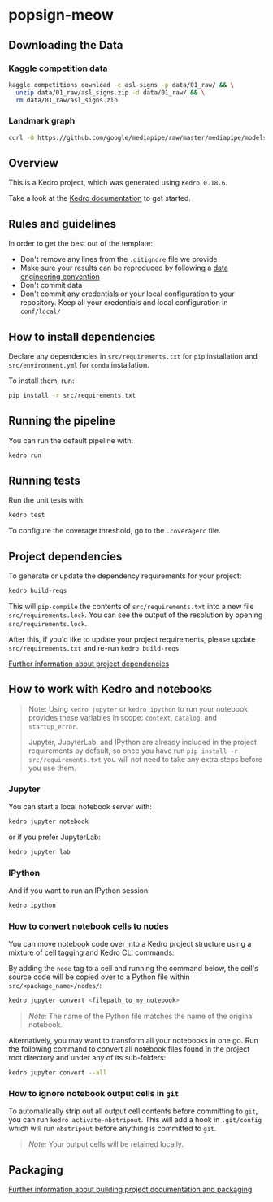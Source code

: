 # popsign-meow

## Downloading the Data

### Kaggle competition data

```bash
kaggle competitions download -c asl-signs -p data/01_raw/ && \
  unzip data/01_raw/asl_signs.zip -d data/01_raw/ && \
  rm data/01_raw/asl_signs.zip
```

### Landmark graph

```bash
curl -O https://github.com/google/mediapipe/raw/master/mediapipe/models/holistic_landmark/holistic_landmark_graph.pbtxt
```

## Overview

This is a Kedro project, which was generated using `Kedro 0.18.6`.

Take a look at the [Kedro documentation](https://kedro.readthedocs.io) to get started.

## Rules and guidelines

In order to get the best out of the template:

* Don't remove any lines from the `.gitignore` file we provide
* Make sure your results can be reproduced by following a [data engineering convention](https://kedro.readthedocs.io/en/stable/faq/faq.html#what-is-data-engineering-convention)
* Don't commit data
* Don't commit any credentials or your local configuration to your repository. Keep all your credentials and local configuration in `conf/local/`

## How to install dependencies

Declare any dependencies in `src/requirements.txt` for `pip` installation and `src/environment.yml` for `conda` installation.

To install them, run:

```bash
pip install -r src/requirements.txt
```

## Running the pipeline

You can run the default pipeline with:

```bash
kedro run
```

## Running tests

Run the unit tests with:

```bash
kedro test
```

To configure the coverage threshold, go to the `.coveragerc` file.

## Project dependencies

To generate or update the dependency requirements for your project:

```bash
kedro build-reqs
```

This will `pip-compile` the contents of `src/requirements.txt` into a new file `src/requirements.lock`. You can see the output of the resolution by opening `src/requirements.lock`.

After this, if you'd like to update your project requirements, please update `src/requirements.txt` and re-run `kedro build-reqs`.

[Further information about project dependencies](https://kedro.readthedocs.io/en/stable/kedro_project_setup/dependencies.html#project-specific-dependencies)

## How to work with Kedro and notebooks

> Note: Using `kedro jupyter` or `kedro ipython` to run your notebook provides these variables in scope: `context`, `catalog`, and `startup_error`.
>
> Jupyter, JupyterLab, and IPython are already included in the project requirements by default, so once you have run `pip install -r src/requirements.txt` you will not need to take any extra steps before you use them.

### Jupyter

You can start a local notebook server with:

```bash
kedro jupyter notebook
```

or if you prefer JupyterLab:

```bash
kedro jupyter lab
```

### IPython

And if you want to run an IPython session:

```bash
kedro ipython
```

### How to convert notebook cells to nodes

You can move notebook code over into a Kedro project structure using a mixture of [cell tagging](https://jupyter-notebook.readthedocs.io/en/stable/changelog.html#release-5-0-0) and Kedro CLI commands.

By adding the `node` tag to a cell and running the command below, the cell's source code will be copied over to a Python file within `src/<package_name>/nodes/`:

```bash
kedro jupyter convert <filepath_to_my_notebook>
```
> *Note:* The name of the Python file matches the name of the original notebook.

Alternatively, you may want to transform all your notebooks in one go. Run the following command to convert all notebook files found in the project root directory and under any of its sub-folders:

```bash
kedro jupyter convert --all
```

### How to ignore notebook output cells in `git`

To automatically strip out all output cell contents before committing to `git`, you can run `kedro activate-nbstripout`. This will add a hook in `.git/config` which will run `nbstripout` before anything is committed to `git`.

> *Note:* Your output cells will be retained locally.

## Packaging

[Further information about building project documentation and packaging](https://kedro.readthedocs.io/en/stable/tutorial/package_a_project.html)
